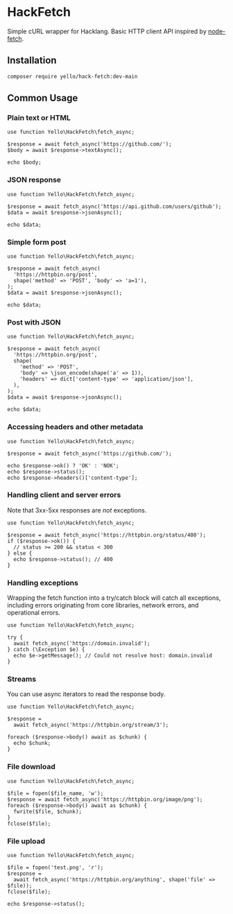 # HackFetch
Simple cURL wrapper for Hacklang. Basic HTTP client API inspired by [node-fetch](https://www.npmjs.com/package/node-fetch).
## Installation
```bash
composer require yello/hack-fetch:dev-main
```
## Common Usage
### Plain text or HTML
```Hack
use function Yello\HackFetch\fetch_async;

$response = await fetch_async('https://github.com/');
$body = await $response->textAsync();

echo $body;
```
### JSON response
```Hack
use function Yello\HackFetch\fetch_async;

$response = await fetch_async('https://api.github.com/users/github');
$data = await $response->jsonAsync();

echo $data;
```
### Simple form post
```Hack
use function Yello\HackFetch\fetch_async;

$response = await fetch_async(
  'https://httpbin.org/post',
  shape('method' => 'POST', 'body' => 'a=1'),
);
$data = await $response->jsonAsync();

echo $data;
```
### Post with JSON
```Hack
use function Yello\HackFetch\fetch_async;

$response = await fetch_async(
  'https://httpbin.org/post',
  shape(
    'method' => 'POST',
    'body' => \json_encode(shape('a' => 1)),
    'headers' => dict['content-type' => 'application/json'],
  ),
);
$data = await $response->jsonAsync();

echo $data;
```
### Accessing headers and other metadata
```Hack
use function Yello\HackFetch\fetch_async;

$response = await fetch_async('https://github.com/');

echo $response->ok() ? 'OK' : 'NOK';
echo $response->status();
echo $response->headers()['content-type'];
```
### Handling client and server errors
Note that 3xx-5xx responses are *not* exceptions.
```Hack
use function Yello\HackFetch\fetch_async;

$response = await fetch_async('https://httpbin.org/status/400');
if ($response->ok()) {
  // status >= 200 && status < 300
} else {
  echo $response->status(); // 400
}
```
### Handling exceptions
Wrapping the fetch function into a try/catch block will catch all exceptions, including errors originating from core libraries, network errors, and operational errors.
```Hack
use function Yello\HackFetch\fetch_async;

try {
  await fetch_async('https://domain.invalid');
} catch (\Exception $e) {
  echo $e->getMessage(); // Could not resolve host: domain.invalid
}
```
### Streams
You can use async iterators to read the response body.
```Hack
use function Yello\HackFetch\fetch_async;

$response = 
  await fetch_async('https://httpbin.org/stream/3');

foreach ($response->body() await as $chunk) {
  echo $chunk;
}
```
### File download
```Hack
use function Yello\HackFetch\fetch_async;

$file = fopen($file_name, 'w');
$response = await fetch_async('https://httpbin.org/image/png');
foreach ($response->body() await as $chunk) {
  fwrite($file, $chunk);
}
fclose($file);
```
### File upload
```Hack
use function Yello\HackFetch\fetch_async;

$file = fopen('test.png', 'r');
$response =
  await fetch_async('https://httpbin.org/anything', shape('file' => $file));
fclose($file);

echo $response->status();
```
